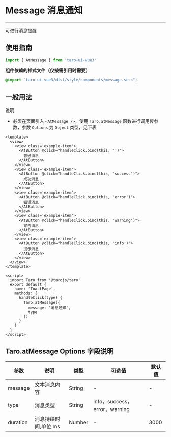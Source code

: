 # Message 消息通知

---
可进行消息提醒

## 使用指南

```typescript
import { AtMessage } from 'taro-ui-vue3'
```

**组件依赖的样式文件（仅按需引用时需要）**

```scss
@import "taro-ui-vue3/dist/style/components/message.scss";
```

## 一般用法

说明

* 必须在页面引入 `<AtMessage />`，使用 `Taro.atMessage` 函数进行调用传参数，参数 `Options` 为 `Object` 类型，见下表


```vue
<template>
  <view>
    <view class='example-item'>
      <AtButton @click="handleClick.bind(this, '')">
        普通消息
      </AtButton>
    </view>
    <view class='example-item'>
      <AtButton @click="handleClick.bind(this, 'success')">
        成功消息
      </AtButton>
    </view>
    <view class='example-item'>
      <AtButton @click="handleClick.bind(this, 'error')">
        错误消息
      </AtButton>
    </view>
    <view class='example-item'>
      <AtButton @click="handleClick.bind(this, 'warning')">
        警告消息
      </AtButton>
    </view>
    <view class='example-item'>
      <AtButton @click="handleClick.bind(this, 'info')">
        提示消息
      </AtButton>
    </view>
  </view>
</template>

<script>
  import Taro from '@tarojs/taro'
  export default {
    name: 'ToastPage',
    methods: {
      handleClick(type) {
        Taro.atMessage({
          message: '消息通知',
          type
        })
      }
    }
  }
</script>
```


## Taro.atMessage Options 字段说明

| 参数       | 说明                                   | 类型    | 可选值                                                              | 默认值   |
| ---------- | -------------------------------------- | ------- | ------------------------------------------------------------------- | -------- |
| message | 文本消息内容 | String  | - | - |
| type | 消息类型 | String  | info，success，error，warning | - |
| duration | 消息持续时间,单位 ms  | Number  | - | 3000 |
